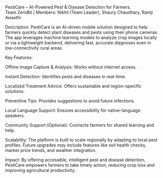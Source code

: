 PestiCare – AI-Powered Pest & Disease Detection for Farmers.
<br>
Team ZeroBit | Members: Nikhil (Team Leader), Shaury Chaudhary, Ramji Awasthi

Description:
PestiCare is an AI-driven mobile solution designed to help farmers quickly detect plant diseases and pests using their phone cameras. The app leverages machine learning models to analyze crop images locally or via a lightweight backend, delivering fast, accurate diagnoses even in low-connectivity rural areas.

Key Features:

Offline Image Capture & Analysis: Works without internet access.

Instant Detection: Identifies pests and diseases in real-time.

Localized Treatment Advice: Offers sustainable and region-specific solutions.

Preventive Tips: Provides suggestions to avoid future infections.

Local Language Support: Ensures accessibility for native-language speakers.

Community Support (Optional): Connects farmers for shared learning and help.

Scalability:
The platform is built to scale regionally by adapting to local pest profiles. Future upgrades may include features like soil health checks, market price trends, and weather integration.

Impact:
By offering accessible, intelligent pest and disease detection, PestiCare empowers farmers to take timely action, reducing crop loss and improving agricultural productivity.



